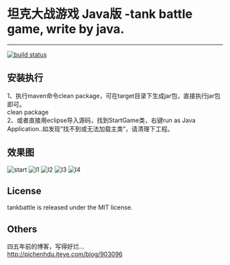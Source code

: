 # 坦克大战游戏 Java版 -tank battle game, write by java.
---

[![build status][travis-image]][travis-url]

[travis-image]: https://travis-ci.org/peterchenhdu/pl-checkbox.svg?branch=master
[travis-url]: https://travis-ci.org/peterchenhdu/pl-checkbox



## 安装执行
1、执行maven命令clean package，可在target目录下生成jar包，直接执行jar包即可。<br/>
clean package<br/>
2、或者直接用eclipse导入源码，找到StartGame类，右键run as Java Application..如发现“找不到或无法加载主类”，请清理下工程。<br/>


## 效果图
![start][start-image]
![l1][l1-image]
![l2][l2-image]
![l3][l3-image]
![l4][l4-image]

[start-image]: https://github.com/peterchenhdu/tankbattle/blob/master/doc/imgs/start.jpg
[l1-image]: https://github.com/peterchenhdu/tankbattle/blob/master/doc/imgs/level1.jpg
[l2-image]: https://github.com/peterchenhdu/tankbattle/blob/master/doc/imgs/level2.jpg
[l3-image]: https://github.com/peterchenhdu/tankbattle/blob/master/doc/imgs/level3.jpg
[l4-image]: https://github.com/peterchenhdu/tankbattle/blob/master/doc/imgs/level4.jpg

## License

tankbattle is released under the MIT license.

## Others
四五年前的博客，写得好烂...<br/>
http://pichenhdu.iteye.com/blog/903096
